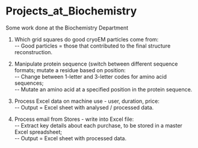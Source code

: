 # Projects_at_Biochemistry
Some work done at the Biochemistry Department

1) Which grid squares do good cryoEM particles come from:<br>
    -- Good particles = those that contributed to the final structure reconstruction.<br>

2) Manipulate protein sequence (switch between different sequence formats; mutate a residue based on position:<br>
    -- Change between 1-letter and 3-letter codes for amino acid sequences;<br>
    -- Mutate an amino acid at a specified position in the protein sequence.<br>

3) Process Excel data on machine use - user, duration, price:<br>
    -- Output = Excel sheet with analysed / processed data.<br>

4) Process email from Stores - write into Excel file:<br>
    -- Extract key details about each purchase, to be stored in a master Excel spreadsheet;<br>
    -- Output = Excel sheet with processed data.


